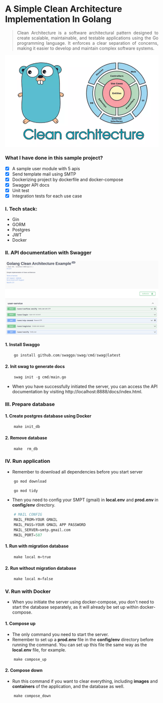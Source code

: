 # A Simple Clean Architecture Implementation In Golang

> <p style='text-align: justify;'> 
> Clean Architecture is a software architectural pattern designed to create scalable, maintainable, and testable applications using the Go programming language. It enforces a clear separation of concerns, making it easier to develop and maintain complex software systems.

</p>

![alt text](statics/clean-img.webp "Title")

### What I have done in this sample project?

-   [x] A sample user module with 5 apis
-   [x] Send template mail using SMTP
-   [x] Dockerizing project by dockerfile and docker-compose
-   [x] Swagger API docs
-   [x] Unit test
-   [x] Integration tests for each use case

### I. Tech stack:

-   Gin
-   GORM
-   Postgres
-   JWT
-   Docker

### II. API documentation with Swagger

![alt text](statics/swagger.png "Title")

#### 1. Install Swaggo

```python
    go install github.com/swaggo/swag/cmd/swag@latest
```

#### 2. Init swag to generate docs

```python
    swag init -g cmd/main.go
```

-   When you have successfully initiated the server, you can access the API documentation by visiting http://localhost:8888/docs/index.html.

### III. Prepare database

#### 1. Create postgres database using Docker

```python
    make init_db
```

#### 2. Remove database

```python
    make  rm_db
```

### IV. Run application

-   Remember to download all dependencies before you start server

```python
    go mod download
```

```python
    go mod tidy
```

-   Then you need to config your SMPT (gmail) in <b>local.env</b> and <b>prod.env</b> in <b>config/env</b> directory.

```python
    # MAIL CONFIG
    MAIL_FROM=YOUR GMAIL
    MAIL_PASS=YOUR GMAIL APP PASSWORD
    MAIL_SERVER=smtp.gmail.com
    MAIL_PORT=587
```

#### 1. Run with migration database

```python
    make local m=true
```

#### 2. Run without migration database

```python
    make local m=false
```

### V. Run with Docker

-   When you initiate the server using docker-compose, you don't need to start the database separately, as it will already be set up within docker-compose.

#### 1. Compose up

-   The only command you need to start the server.
-   Remember to set up a <b>prod.env</b> file in the <b>config/env</b> directory before running the command. You can set up this file the same way as the <b>local.env</b> file, for example.

```python
    make compose_up
```

#### 2. Compose down

-   Run this command if you want to clear everything, including <b>images</b> and <b>containers</b> of the application, and the database as well.

```python
    make compose_down
```
